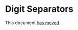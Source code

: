 # Digit Separators

This document [has moved].

[has moved]: https://github.com/dart-lang/language/blob/master/accepted/future-releases/digit-separators/feature-specification.md
